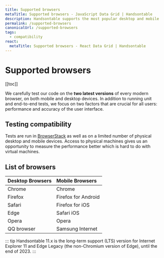 ```yaml
---
title: Supported browsers
metaTitle: Supported browsers - JavaScript Data Grid | Handsontable
description: Handsontable supports the most popular desktop and mobile browsers, such as Chrome, Safari, Firefox, Edge, Opera, Samsung Internet, and others.
permalink: /supported-browsers
canonicalUrl: /supported-browsers
tags:
  - compatibility
react:
  metaTitle: Supported browsers - React Data Grid | Handsontable
---
```


# Supported browsers

[[toc]]

We carefully test our code on the **two latest versions** of every modern browser, on both mobile and desktop devices. In addition to running unit and end-to-end tests, we focus on two factors that are crucial for all users: performance and accuracy of the user interface.

## Testing compatibility

Tests are run in [BrowserStack](https://www.browserstack.com/) as well as on a limited number of physical desktop and mobile devices. Access to physical machines gives us an opportunity to measure the performance better which is hard to do with virtual machines.

## List of browsers

| Desktop Browsers | Mobile Browsers     |
| :--------------- | :------------------ |
| Chrome           | Chrome              |
| Firefox          | Firefox for Android |
| Safari           | Firefox for iOS     |
| Edge             | Safari iOS          |
| Opera            | Opera               |
| QQ browser       | Samsung Internet    |

::: tip
Handsontable 11.x is the long-term support (LTS) version for Internet Explorer 11 and Edge Legacy (the non-Chromium version of Edge), until the end of 2023.
:::
